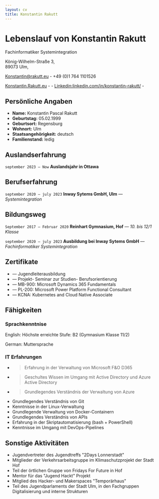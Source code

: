 ```yaml
---
layout: cv
title: Konstantin Rakutt
---
```

# Lebenslauf von Konstantin Rakutt
Fachinformatiker Systemintegration

König-Wilhelm-Straße 3,<br/>
89073 Ulm,<br/>

<a href="mailto:Konstantin@rakutt.eu">Konstantin@rakutt.eu</a> - +49 (0)1 764 1101526

<div id="webaddress">
  <a href="https://konstantin.rakutt.eu"><i class="fa-solid fa-house"></i> Konstantin.Rakutt.eu</a> - 
  <a href="https://github.com/dieerkenntnis"><i class="fa-brands fa-github"></i> </a> - 
  <a href="https://www.linkedin.com/in/konstantin-rakutt/"><i class="fa-brands fa-linkedin"></i>Linkedin:linkedin.com/in/konstantin-rakutt/</a> - 
</div>


## Persönliche Angaben

* __Name:__ Konstantin Pascal Rakutt
* __Geburtstag:__ 05.02.1999
* __Geburtsort:__ Regensburg
* __Wohnort:__ Ulm
* __Staatsangehörigkeit:__ deutsch
* __Familienstand:__ ledig

## Auslandserfahrung

`september 2023 – Now`
__Auslandsjahr in Ottawa__ 

## Berufserfahrung

`september 2020 – july 2023`
__Inway Sytems GmbH, Ulm__ *— Systemintegration*

## Bildungsweg

`September 2017 – Februar 2020`
__Reinhart Gymnasium, Hof__ *— 10. bis 12/1 Klasse*

`september 2020 – july 2023`
__Ausbildung bei Inway Sytems GmbH__ *— Fachinformatiker Systemintegration*


## Zertifikate

* — Jugendleiterausbildung 
* — Projekt- Seminar zur Studien- Berufsorientierung
* — MB-900: Microsoft Dynamics 365 Fundamentals
* — PL-200: Microsoft Power Platform Functional Consultant
* — KCNA: Kubernetes and Cloud Native Associate

## Fähigkeiten
### Sprachkenntnise

English: Höchste erreichte Stufe: B2 (Gymnasium Klasse 11/2)

German: Muttersprache

### IT Erfahrungen 

* > Erfahrung in der Verwaltung von Microsoft F&O D365
* > Geschultes Wissen im Umgang mit Active Directory und Azure Active Directory
* > Grundlegendes Verständnis der Verwaltung von Azure
* Grundlegendes Verständnis von Git
* Kenntnisse in der Linux-Verwaltung
* Grundlegende Verwaltung von Docker-Containern
* Grundlegendes Verständnis von APIs
* Erfahrung in der Skriptautomatisierung (bash + PowerShell)
* Kenntnisse im Umgang mit DevOps-Pipelines

## Sonstige Aktivitäten

* Jugendvertreter des Jugendtreffs "2Days Lonnerstadt"
* Mitglieder der Verkehrsarbeitsgruppe im Klimaschutzprojekt der Stadt Hof
* Teil der örtlichen Gruppe von Fridays For Future in Hof
* Mentor für das "Jugend Hackt" Projekt
* Mitglied des Hacker- und Makerspaces "Temporärhaus"
* Teil des Jugendparlaments der Stadt Ulm, in den Fachgruppen Digitalisierung und interne Strukturen


<!-- ### Footer

Last updated: Feb 2024 -->


